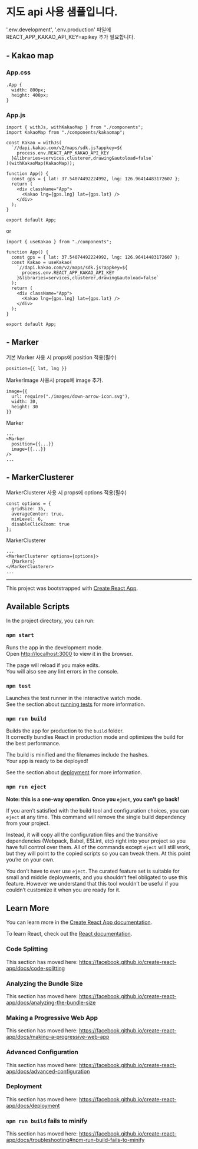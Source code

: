 # 지도 api 사용 샘플입니다.

'.env.development', '.env.production' 파일에 REACT_APP_KAKAO_API_KEY=apikey 추가 필요합니다.

## - Kakao map

### App.css

    .App {
      width: 800px;
      height: 400px;
    }

### App.js

    import { withJs, withKakaoMap } from "./components";
    import KakaoMap from "./components/kakaomap";

    const Kakao = withJs(
      `//dapi.kakao.com/v2/maps/sdk.js?appkey=${
        process.env.REACT_APP_KAKAO_API_KEY
      }&libraries=services,clusterer,drawing&autoload=false`
    )(withKakaoMap(KakaoMap));

    function App() {
      const gps = { lat: 37.54074492224992, lng: 126.96414483172607 };
      return (
        <div className="App">
          <Kakao lng={gps.lng} lat={gps.lat} />
        </div>
      );
    }

    export default App;

or

    import { useKakao } from "./components";

    function App() {
      const gps = { lat: 37.54074492224992, lng: 126.96414483172607 };
      const Kakao = useKakao(
        `//dapi.kakao.com/v2/maps/sdk.js?appkey=${
          process.env.REACT_APP_KAKAO_API_KEY
        }&libraries=services,clusterer,drawing&autoload=false`
      );
      return (
        <div className="App">
          <Kakao lng={gps.lng} lat={gps.lat} />
        </div>
      );
    }

    export default App;

## - Marker
기본 Marker 사용 시 props에 position 적용(필수)  

    position={{ lat, lng }}

MarkerImage 사용시 props에 image 추가.

    image={{
      url: require("./images/down-arrow-icon.svg"),
      width: 30,
      height: 30
    }}

Marker

    ...
    <Marker
      position={{...}}
      image={{...}}
    />
    ...

## - MarkerClusterer
MarkerClusterer 사용 시 props에 options 적용(필수)

    const options = {
      gridSize: 35,
      averageCenter: true,
      minLevel: 6,
      disableClickZoom: true
    };

MarkerClusterer

    ...
    <MarkerClusterer options={options}>
      {Markers}
    </MarkerClusterer>
    ...
---

This project was bootstrapped with [Create React App](https://github.com/facebook/create-react-app).

## Available Scripts

In the project directory, you can run:

### `npm start`

Runs the app in the development mode.<br>
Open [http://localhost:3000](http://localhost:3000) to view it in the browser.

The page will reload if you make edits.<br>
You will also see any lint errors in the console.

### `npm test`

Launches the test runner in the interactive watch mode.<br>
See the section about [running tests](https://facebook.github.io/create-react-app/docs/running-tests) for more information.

### `npm run build`

Builds the app for production to the `build` folder.<br>
It correctly bundles React in production mode and optimizes the build for the best performance.

The build is minified and the filenames include the hashes.<br>
Your app is ready to be deployed!

See the section about [deployment](https://facebook.github.io/create-react-app/docs/deployment) for more information.

### `npm run eject`

**Note: this is a one-way operation. Once you `eject`, you can’t go back!**

If you aren’t satisfied with the build tool and configuration choices, you can `eject` at any time. This command will remove the single build dependency from your project.

Instead, it will copy all the configuration files and the transitive dependencies (Webpack, Babel, ESLint, etc) right into your project so you have full control over them. All of the commands except `eject` will still work, but they will point to the copied scripts so you can tweak them. At this point you’re on your own.

You don’t have to ever use `eject`. The curated feature set is suitable for small and middle deployments, and you shouldn’t feel obligated to use this feature. However we understand that this tool wouldn’t be useful if you couldn’t customize it when you are ready for it.

## Learn More

You can learn more in the [Create React App documentation](https://facebook.github.io/create-react-app/docs/getting-started).

To learn React, check out the [React documentation](https://reactjs.org/).

### Code Splitting

This section has moved here: https://facebook.github.io/create-react-app/docs/code-splitting

### Analyzing the Bundle Size

This section has moved here: https://facebook.github.io/create-react-app/docs/analyzing-the-bundle-size

### Making a Progressive Web App

This section has moved here: https://facebook.github.io/create-react-app/docs/making-a-progressive-web-app

### Advanced Configuration

This section has moved here: https://facebook.github.io/create-react-app/docs/advanced-configuration

### Deployment

This section has moved here: https://facebook.github.io/create-react-app/docs/deployment

### `npm run build` fails to minify

This section has moved here: https://facebook.github.io/create-react-app/docs/troubleshooting#npm-run-build-fails-to-minify
